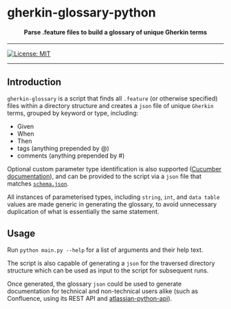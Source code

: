 # gherkin-glossary-python


<div align="center">
    <h4>
        Parse .feature files to build a glossary of unique Gherkin terms
    </h4>
</div>

---

[![License: MIT](https://img.shields.io/badge/License-MIT-orange.svg)](https://github.com/david-luison-starkey/bash-annotations/blob/main/LICENSE)

---

## Introduction

`gherkin-glossary` is a script that finds all `.feature` (or otherwise specified) files within a directory structure and 
creates a `json` file of unique `Gherkin` terms, grouped by keyword or type, including:

- Given
- When
- Then
- tags (anything prepended by @)
- comments (anything prepended by #)

Optional custom parameter type identification is also supported ([Cucumber documentation](https://cucumber.io/docs/cucumber/configuration/)), 
and can be provided to the script via a `json` file that matches 
[`schema.json`](https://github.com/david-luison-starkey/gherkin-glossary-python/blob/main/src/schema.json).

All instances of parameterised types, including `string`, `int`, and `data table` values are made generic in generating the glossary, to 
avoid unnecessary duplication of what is essentially the same statement.

## Usage

Run `python main.py --help` for a list of arguments and their help text.

The script is also capable of generating a `json` for the traversed directory structure which can be used as input to the 
script for subsequent runs.

Once generated, the glossary `json` could be used to generate documentation for technical and non-technical 
users alike (such as Confluence, using its REST API and 
[atlassian-python-api](https://github.com/atlassian-api/atlassian-python-api)).


